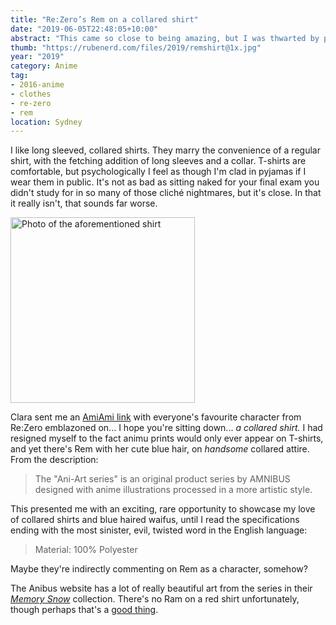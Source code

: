 ```yaml
---
title: "Re:Zero’s Rem on a collared shirt"
date: "2019-06-05T22:48:05+10:00"
abstract: "This came so close to being amazing, but I was thwarted by polyester again."
thumb: "https://rubenerd.com/files/2019/remshirt@1x.jpg"
year: "2019"
category: Anime
tag:
- 2016-anime
- clothes
- re-zero
- rem
location: Sydney
---
```

I like long sleeved, collared shirts. They marry the convenience of a regular shirt, with the fetching addition of long sleeves and a collar. T-shirts are comfortable, but psychologically I feel as though I'm clad in pyjamas if I wear them in public. It's not as bad as sitting naked for your final exam you didn't study for in so many of those cliché nightmares, but it's close. In that it really isn't, that sounds far worse.

<p><img src="https://rubenerd.com/files/2019/remshirt@1x.jpg" srcset="https://rubenerd.com/files/2019/remshirt@1x.jpg 1x, https://rubenerd.com/files/2019/remshirt@2x.jpg 2x" alt="Photo of the aforementioned shirt" style="width:295px; height:297px" /></p>

Clara sent me an [AmiAmi link](https://www.amiami.com/eng/detail/?gcode=GOODS-00305377 "Re:ZERO -Starting Life in Another World- Memory Snow Rem Ani-Art Full Graphic Shirt Unisex M Pre-order") with everyone's favourite character from Re:Zero emblazoned on... I hope you're sitting down... *a collared shirt.* I had resigned myself to the fact animu prints would only ever appear on T-shirts, and yet there's Rem with her cute blue hair, on *handsome* collared attire. From the description:

> The "Ani-Art series" is an original product series by AMNIBUS designed with anime illustrations processed in a more artistic style.

This presented me with an exciting, rare opportunity to showcase my love of collared shirts and blue haired waifus, until I read the specifications ending with the most sinister, evil, twisted word in the English language:

> Material: 100% Polyester

Maybe they're indirectly commenting on Rem as a character, somehow?

The Anibus website has a lot of really beautiful art from the series in their *[Memory Snow](https://amnibus.com/products/title/285)* collection. There's no Ram on a red shirt unfortunately, though perhaps that's a <a href="https://en.wikipedia.org/wiki/Redshirt_(stock_character)">good thing</a>. 
